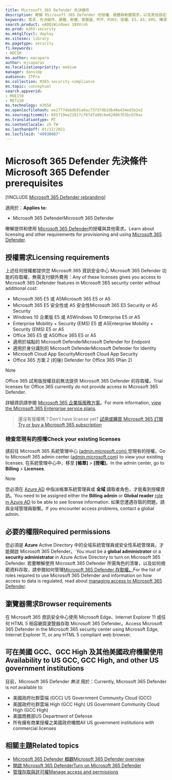 ```yaml
---
title: Microsoft 365 Defender 先決條件
description: 瞭解 Microsoft 365 Defender 的授權、硬體與軟體需求，以及其他設定設定
keywords: 需求、先決條件、硬體、軟體、瀏覽器、MTP、M365、授權、E5、A5、EMS、購買
search.product: eADQiWindows 10XVcnh
ms.prod: m365-security
ms.mktglfcycl: deploy
ms.sitesec: library
ms.pagetype: security
f1.keywords:
- NOCSH
ms.author: macapara
author: mjcaparas
ms.localizationpriority: medium
manager: dansimp
audience: ITPro
ms.collection: M365-security-compliance
ms.topic: conceptual
search.appverid:
- MOE150
- MET150
ms.technology: m365d
ms.openlocfilehash: ee1777debdb91a6ac73737db2db48e434ed3e2e2
ms.sourcegitcommit: 855719ee21017cf87dfa98cbe62806763bcb78ac
ms.translationtype: MT
ms.contentlocale: zh-TW
ms.lasthandoff: 01/22/2021
ms.locfileid: "49930087"
---
```

# <a name="microsoft-365-defender-prerequisites"></a><span data-ttu-id="ab1f0-104">Microsoft 365 Defender 先決條件</span><span class="sxs-lookup"><span data-stu-id="ab1f0-104">Microsoft 365 Defender prerequisites</span></span>

[!INCLUDE [Microsoft 365 Defender rebranding](../includes/microsoft-defender.md)]


<span data-ttu-id="ab1f0-105">適用於：</span><span class="sxs-lookup"><span data-stu-id="ab1f0-105">**Applies to:**</span></span>
- <span data-ttu-id="ab1f0-106">Microsoft 365 Defender</span><span class="sxs-lookup"><span data-stu-id="ab1f0-106">Microsoft 365 Defender</span></span>

<span data-ttu-id="ab1f0-107">瞭解提供和使用 [Microsoft 365 Defender](microsoft-threat-protection.md)的授權與其他需求。</span><span class="sxs-lookup"><span data-stu-id="ab1f0-107">Learn about licensing and other requirements for provisioning and using [Microsoft 365 Defender](microsoft-threat-protection.md).</span></span>

## <a name="licensing-requirements"></a><span data-ttu-id="ab1f0-108">授權需求</span><span class="sxs-lookup"><span data-stu-id="ab1f0-108">Licensing requirements</span></span>
<span data-ttu-id="ab1f0-109">上述任何授權都提供您 Microsoft 365 資訊安全中心 Microsoft 365 Defender 功能的存取權，無需支付額外費用：</span><span class="sxs-lookup"><span data-stu-id="ab1f0-109">Any of these licenses gives you access to Microsoft 365 Defender features in Microsoft 365 security center without additional cost:</span></span>

- <span data-ttu-id="ab1f0-110">Microsoft 365 E5 或 A5</span><span class="sxs-lookup"><span data-stu-id="ab1f0-110">Microsoft 365 E5 or A5</span></span>
- <span data-ttu-id="ab1f0-111">Microsoft 365 E5 安全性或 A5 安全性</span><span class="sxs-lookup"><span data-stu-id="ab1f0-111">Microsoft 365 E5 Security or A5 Security</span></span>
- <span data-ttu-id="ab1f0-112">Windows 10 企業版 E5 或 A5</span><span class="sxs-lookup"><span data-stu-id="ab1f0-112">Windows 10 Enterprise E5 or A5</span></span>
- <span data-ttu-id="ab1f0-113">Enterprise Mobility + Security (EMS) E5 或 A5</span><span class="sxs-lookup"><span data-stu-id="ab1f0-113">Enterprise Mobility + Security (EMS) E5 or A5</span></span> 
- <span data-ttu-id="ab1f0-114">Office 365 E5 或 A5</span><span class="sxs-lookup"><span data-stu-id="ab1f0-114">Office 365 E5 or A5</span></span>
- <span data-ttu-id="ab1f0-115">適用於端點的 Microsoft Defender</span><span class="sxs-lookup"><span data-stu-id="ab1f0-115">Microsoft Defender for Endpoint</span></span>
- <span data-ttu-id="ab1f0-116">適用於身分識別的 Microsoft Defender</span><span class="sxs-lookup"><span data-stu-id="ab1f0-116">Microsoft Defender for Identity</span></span> 
- <span data-ttu-id="ab1f0-117">Microsoft Cloud App Security</span><span class="sxs-lookup"><span data-stu-id="ab1f0-117">Microsoft Cloud App Security</span></span>
- <span data-ttu-id="ab1f0-118">Office 365 方案 2 (的後) </span><span class="sxs-lookup"><span data-stu-id="ab1f0-118">Defender for Office 365 (Plan 2)</span></span>

> [!NOTE]
> <span data-ttu-id="ab1f0-119">Office 365 試用版授權目前無法提供 Microsoft 365 Defender 的存取權。</span><span class="sxs-lookup"><span data-stu-id="ab1f0-119">Trial licenses for Office 365 currently do not provide access to Microsoft 365 Defender.</span></span>

<span data-ttu-id="ab1f0-120">詳細資訊請參閱 [Microsoft 365 企業版服務方案](https://www.microsoft.com/licensing/product-licensing/microsoft-365-enterprise)。</span><span class="sxs-lookup"><span data-stu-id="ab1f0-120">For more information, [view the Microsoft 365 Enterprise service plans](https://www.microsoft.com/licensing/product-licensing/microsoft-365-enterprise).</span></span>

> <span data-ttu-id="ab1f0-121">還沒有授權嗎？</span><span class="sxs-lookup"><span data-stu-id="ab1f0-121">Don't have license yet?</span></span> [<span data-ttu-id="ab1f0-122">試用或購買 Microsoft 365 訂閱</span><span class="sxs-lookup"><span data-stu-id="ab1f0-122">Try or buy a Microsoft 365 subscription</span></span>](https://docs.microsoft.com/microsoft-365/commerce/try-or-buy-microsoft-365?view=o365-worldwide)

### <a name="check-your-existing--licenses"></a><span data-ttu-id="ab1f0-123">檢查您現有的授權</span><span class="sxs-lookup"><span data-stu-id="ab1f0-123">Check your existing  licenses</span></span>
<span data-ttu-id="ab1f0-124">請前往 Microsoft 365 系統管理中心 [ (admin.microsoft.com) ](https://admin.microsoft.com/) 您現有的授權。</span><span class="sxs-lookup"><span data-stu-id="ab1f0-124">Go to Microsoft 365 admin center ([admin.microsoft.com](https://admin.microsoft.com/)) to view your existing licenses.</span></span> <span data-ttu-id="ab1f0-125">在系統管理中心中，移至 **[帳單]** >  **[授權]**。</span><span class="sxs-lookup"><span data-stu-id="ab1f0-125">In the admin center, go to **Billing** > **Licenses**.</span></span>

>[!NOTE]
> <span data-ttu-id="ab1f0-126">您必須在 [Azure AD](https://docs.microsoft.com/azure/active-directory/users-groups-roles/directory-assign-admin-roles#available-roles) 中指派帳單系統管理員或 **全域** 讀取者角色，才能看到授權資訊。</span><span class="sxs-lookup"><span data-stu-id="ab1f0-126">You need to be assigned either the **Billing admin** or **Global reader** [role in Azure AD](https://docs.microsoft.com/azure/active-directory/users-groups-roles/directory-assign-admin-roles#available-roles) to be able to see license information.</span></span> <span data-ttu-id="ab1f0-127">如果您遭遇存取的問題，請與全域管理員聯繫。</span><span class="sxs-lookup"><span data-stu-id="ab1f0-127">If you encounter access problems, contact a global admin.</span></span>

## <a name="required-permissions"></a><span data-ttu-id="ab1f0-128">必要的權限</span><span class="sxs-lookup"><span data-stu-id="ab1f0-128">Required permissions</span></span>
<span data-ttu-id="ab1f0-129">您必須是 **Azure** Active Directory 中的全域系統管理員或安全性系統管理員，才能開啟 Microsoft 365 Defender。 </span><span class="sxs-lookup"><span data-stu-id="ab1f0-129">You must be a **global administrator** or a **security administrator** in Azure Active Directory to turn on Microsoft 365 Defender.</span></span> <span data-ttu-id="ab1f0-130">若要瞭解使用 Microsoft 365 Defender 所需角色的清單，以及如何規範資料存取，請參閱如何管理[Microsoft 365 Defender 存取權。](mtp-permissions.md)</span><span class="sxs-lookup"><span data-stu-id="ab1f0-130">For the list of roles required to use Microsoft 365 Defender and information on how access to data is regulated, read about [managing access to Microsoft 365 Defender](mtp-permissions.md).</span></span>

## <a name="browser-requirements"></a><span data-ttu-id="ab1f0-131">瀏覽器需求</span><span class="sxs-lookup"><span data-stu-id="ab1f0-131">Browser requirements</span></span>
<span data-ttu-id="ab1f0-132">在 Microsoft 365 資訊安全中心使用 Microsoft Edge、Internet Explorer 11 或任何 HTML 5 相容網頁瀏覽器存取 Microsoft 365 Defender。</span><span class="sxs-lookup"><span data-stu-id="ab1f0-132">Access Microsoft 365 Defender in the Microsoft 365 security center using Microsoft Edge, Internet Explorer 11, or any HTML 5 compliant web browser.</span></span>

## <a name="availability-to-us-gcc-gcc-high-and-other-us-government-institutions"></a><span data-ttu-id="ab1f0-133">可在美國 GCC、GCC High 及其他美國政府機關使用</span><span class="sxs-lookup"><span data-stu-id="ab1f0-133">Availability to US GCC, GCC High, and other US government institutions</span></span>
<span data-ttu-id="ab1f0-134">目前，Microsoft 365 Defender *無法* 用於：</span><span class="sxs-lookup"><span data-stu-id="ab1f0-134">Currently, Microsoft 365 Defender is *not* available to:</span></span>
- <span data-ttu-id="ab1f0-135">美國政府社群雲端 (GCC) </span><span class="sxs-lookup"><span data-stu-id="ab1f0-135">US Government Community Cloud (GCC)</span></span>
- <span data-ttu-id="ab1f0-136">美國政府社群雲端 High (GCC High) </span><span class="sxs-lookup"><span data-stu-id="ab1f0-136">US Government Community Cloud High (GCC High)</span></span>
- <span data-ttu-id="ab1f0-137">美國商務部</span><span class="sxs-lookup"><span data-stu-id="ab1f0-137">US Department of Defense</span></span>
- <span data-ttu-id="ab1f0-138">所有擁有商業授權之美國政府機關</span><span class="sxs-lookup"><span data-stu-id="ab1f0-138">All US government institutions with commercial licenses</span></span>

## <a name="related-topics"></a><span data-ttu-id="ab1f0-139">相關主題</span><span class="sxs-lookup"><span data-stu-id="ab1f0-139">Related topics</span></span>
- [<span data-ttu-id="ab1f0-140">Microsoft 365 Defender 概觀</span><span class="sxs-lookup"><span data-stu-id="ab1f0-140">Microsoft 365 Defender overview</span></span>](microsoft-threat-protection.md)
- [<span data-ttu-id="ab1f0-141">開啟 Microsoft 365 Defender</span><span class="sxs-lookup"><span data-stu-id="ab1f0-141">Turn on Microsoft 365 Defender</span></span>](mtp-enable.md)
- [<span data-ttu-id="ab1f0-142">管理存取與許可權</span><span class="sxs-lookup"><span data-stu-id="ab1f0-142">Manage access and permissions</span></span>](mtp-permissions.md)
